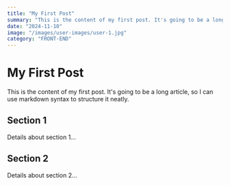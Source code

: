 ```yaml
---
title: "My First Post"
summary: "This is the content of my first post. It's going to be a long article, so I can use markdown syntax to structure it neatly."
date: "2024-11-10"
image: "/images/user-images/user-1.jpg"
category: "FRONT-END"
---
```


# My First Post

This is the content of my first post. It's going to be a long article, so I can use markdown syntax to structure it neatly.

## Section 1

Details about section 1...

## Section 2

Details about section 2...
